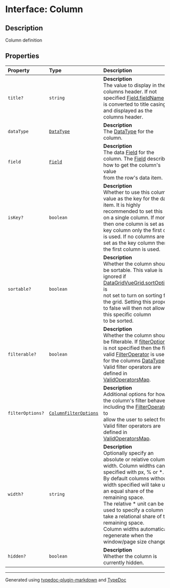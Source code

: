 # Interface: Column

## Description

Column definition

## Properties

| Property | Type | Description |
| :------ | :------ | :------ |
| `title?` | `string` | **Description**<br />The value to display in the columns header. If not specified [Field.fieldName](../classes/Field.md)<br />is converted to title casing and displayed as the columns header. |
| `dataType` | [`DataType`](../enumerations/DataType.md) | **Description**<br />The [DataType](../enumerations/DataType.md) for the column. |
| `field` | [`Field`](../classes/Field.md) | **Description**<br />The data [Field](../classes/Field.md) for the column. The [Field](../classes/Field.md) describes how to get the column's value<br />from the row's data item. |
| `isKey?` | `boolean` | **Description**<br />Whether to use this columns value as the key for the data item. It is highly recommended to set this<br />on a single column. If more then one column is set as the key column only the first one is used. If no columns are<br />set as the key column then the first column is used. |
| `sortable?` | `boolean` | **Description**<br />Whether the column should be sortable. This value is ignored if [DataGridVueGrid.sortOptions](../DataGridVueGrid/README.md) is<br />not set to turn on sorting for the grid. Setting this property to false will then not allow this specific column<br />to be sorted. |
| `filterable?` | `boolean` | **Description**<br />Whether the column should be filterable. If [filterOptions](Column.md) is not specified then the first<br />valid [FilterOperator](../enumerations/FilterOperator.md) is used for the columns [DataType](../enumerations/DataType.md). Valid filter operators are defined in<br />[ValidOperatorsMap](../variables/ValidOperatorsMap.md). |
| `filterOptions?` | [`ColumnFilterOptions`](ColumnFilterOptions.md) | **Description**<br />Additional options for how the column's filter behaves including the [FilterOperator](../enumerations/FilterOperator.md)s to<br />allow the user to select from. Valid filter operators are defined in [ValidOperatorsMap](../variables/ValidOperatorsMap.md). |
| `width?` | `string` | **Description**<br />Optionally specify an absolute or relative column width. Column widths can be specified with px, % or *.<br />By default columns without a width specified will take up an equal share of the remaining space.<br />The relative * unit can be used to specify a column to take a relational share of the remaining space.<br />Column widths automatically regenerate when the window/page size changes. |
| `hidden?` | `boolean` | **Description**<br />Whether the column is currently hidden. |

***

Generated using [typedoc-plugin-markdown](https://www.npmjs.com/package/typedoc-plugin-markdown) and [TypeDoc](https://typedoc.org/)
